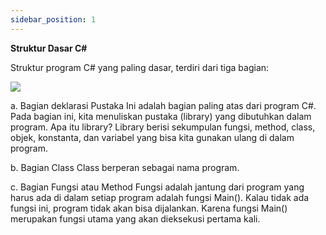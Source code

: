 ```yaml
---
sidebar_position: 1
---
```


**Struktur Dasar C#**

Struktur program C# yang paling dasar, terdiri dari tiga bagian:

**![](https://lh7-us.googleusercontent.com/docsz/AD_4nXckyOsYvVUM1W4C26HVber27Oh11-dyOMjGkg6kErioyMQZMB1k3ayr-RQFvA-wT3nyPMgXB3iLfcdG9T5YSnoiC_xVYvF2C-_0NZW6-_xfZMLrdZUT7DTAFaaVRjDKq_6jPxN0BWrESnUsR5TiVzBHDGFV?key=93UFQwWUByfaXAM7YbD_TA)**

a. Bagian deklarasi Pustaka
Ini adalah bagian paling atas dari program C#. Pada bagian ini, kita
menuliskan pustaka (library) yang dibutuhkan dalam program. Apa itu
library? Library berisi sekumpulan fungsi, method, class, objek,
konstanta, dan variabel yang bisa kita gunakan ulang di dalam program.

b. Bagian Class
Class berperan sebagai nama program.

c. Bagian Fungsi atau Method
Fungsi adalah jantung dari program yang harus ada di dalam setiap
program adalah fungsi Main(). Kalau tidak ada fungsi ini, program tidak
akan bisa dijalankan. Karena fungsi Main() merupakan fungsi utama
yang akan dieksekusi pertama kali.